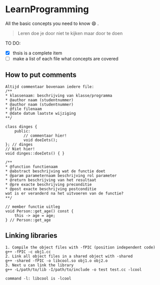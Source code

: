 # LearnProgramming
All the basic concepts you need to know :smile: .

> Leren doe je door niet te kijken maar door te doen

TO DO: 
- [x] thsis is a complete item
- [ ] make a list of each file what concepts are covered

## How to put comments
```
Altijd commentaar bovenaan iedere file:
/**
* klassenaam: beschrijving van klasse/programma
* @author naam (studentnummer)
* @author naam (studentnummer)
* @file filenaam
* @date datum laatste wijziging
**/
```

```
class dinges {
    public:
        // commentaar hier!
        void doeIets();
}; // dinges
// Niet hier!
void dinges::doeIets() { }
```

```
/**
* @function functienaam
* @abstract beschrijving wat de functie doet
* @param parameternaam beschrijving rol parameter
* @return beschrijving van het resultaat
* @pre exacte beschrijving preconditie
* @post exacte beschrijving postconditie
wat is er veranderd na het uitvoeren van de functie?
**/
```

```
// member functie uitleg
void Person::get_age() const {
    this -> age = age;
} // Person::get_age

```

## Linking libraries
```
1. Compile the object files with -fPIC (position independent code)
g++ -fPIC -c obj1.cc
2. Link all object files in a shared object with -shared
g++ -shared -fPIC -o libcool.so obj1.o obj2.o
3. Next u can link the library
g++ -L/path/to/lib -I/path/to/include -o test test.cc -lcool

command -l: libcool is -lcool
```
